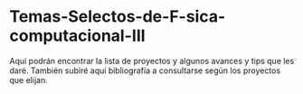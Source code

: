 # Temas-Selectos-de-F-sica-computacional-III

Aquí podrán encontrar la lista de proyectos y algunos avances y tips que les daré. 
También subiré aquí bibliografía a consultarse según los proyectos que elijan. 
